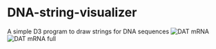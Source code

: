 # DNA-string-visualizer
A simple D3 program to draw strings for DNA sequences
![DAT mRNA](http://i.imgur.com/qZsu70j.png)
![DAT mRNA full](http://i.imgur.com/wUO8zqO.png)
